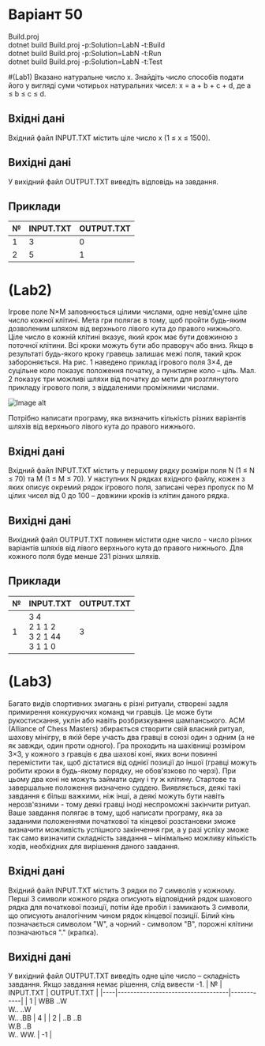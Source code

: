 # Варіант 50 
Build.proj<br>
dotnet build Build.proj -p:Solution=LabN -t:Build<br>
dotnet build Build.proj -p:Solution=LabN -t:Run<br>
dotnet build Build.proj -p:Solution=LabN -t:Test<br>

#(Lab1)
Вказано натуральне число x. Знайдіть число способів подати його у вигляді суми чотирьох натуральних чисел: x = a + b + c + d, де a ≤ b ≤ c ≤ d.
## Вхідні дані
Вхідний файл INPUT.TXT містить ціле число x (1 ≤ x ≤ 1500).
## Вихідні дані
У вихідний файл OUTPUT.TXT виведіть відповідь на завдання.
## Приклади
| №  | INPUT.TXT                     | OUTPUT.TXT |
|----|-------------------------------|------------|
| 1  | 3                             | 0          |
| 2  | 5                             | 1          |


# (Lab2)
Ігрове поле N×M заповнюється цілими числами, одне невід'ємне ціле число кожної клітині. Мета гри полягає в тому, щоб пройти будь-яким дозволеним шляхом від верхнього лівого кута до правого нижнього. Ціле число в кожній клітині вказує, який крок має бути довжиною з поточної клітини. Всі кроки можуть бути або праворуч або вниз. Якщо в результаті будь-якого кроку гравець залишає межі поля, такий крок забороняється.
На рис. 1 наведено приклад ігрового поля 3×4, де суцільне коло показує положення початку, а пунктирне коло – ціль. Мал. 2 показує три можливі шляхи від початку до мети для розглянутого прикладу ігрового поля, з віддаленими проміжними числами.

![Image alt](https://github.com/Zlatous-Illia/CrossPlatformLabs/blob/master/img/Lab2_example.png)

Потрібно написати програму, яка визначить кількість різних варіантів шляхів від верхнього лівого кута до правого нижнього.

## Вхідні дані
Вхідний файл INPUT.TXT містить у першому рядку розміри поля N (1 ≤ N ≤ 70) та M (1 ≤ M ≤ 70). У наступних N рядках вхідного файлу, кожен з яких описує окремий рядок ігрового поля, записані через пропуск по M цілих чисел від 0 до 100 – довжини кроків із клітин даного рядка.
## Вихідні дані
Вихідний файл OUTPUT.TXT повинен містити одне число - число різних варіантів шляхів від лівого верхнього кута до правого нижнього. Для кожного поля буде менше 231 різних шляхів.
## Приклади
| №  | INPUT.TXT                                   | OUTPUT.TXT |
|----|---------------------------------------------|------------|
| 1  | 3 4 <br> 2 1 1 2 <br> 3 2 1 44 <br> 3 1 1 0 | 3          |


# (Lab3)
Багато видів спортивних змагань є різні ритуали, створені задля примирення конкуруючих команд чи гравців. Це може бути рукостискання, уклін або навіть розбризкування шампанського. ACM (Alliance of Chess Masters) збирається створити свій власний ритуал, шахову мінігру, в якій бере участь два гравці в союзі один з одним (а не як завжди, один проти одного). Гра проходить на шахівниці розміром 3×3, у кожного з гравців є два шахові коні, яких вони повинні перемістити так, щоб дістатися від однієї позиції до іншої (гравці можуть робити кроки в будь-якому порядку, не обов'язково по черзі). При цьому два коні не можуть займати одну і ту ж клітину.
Стартове та завершальне положення визначено суддею. Виявляється, деякі такі завдання є більш важкими, ніж інші, а деякі можуть бути навіть нерозв'язними - тому деякі гравці іноді неспроможні закінчити ритуал. Ваше завдання полягає в тому, щоб написати програму, яка за заданими положеннями початкової та кінцевої розстановки зможе визначити можливість успішного закінчення гри, а у разі успіху зможе так само визначити складність завдання – мінімально можливу кількість ходів, необхідних для вирішення даного завдання.
## Вхідні дані
Вхідний файл INPUT.TXT містить 3 рядки по 7 символів у кожному. Перші 3 символи кожного рядка описують відповідний рядок шахового рядка для початкової позиції, потім йде пробіл і замикають 3 символи, що описують аналогічним чином рядок кінцевої позиції. Білий кінь позначається символом "W", а чорний - символом "B", порожні клітини позначаються "." (крапка).
## Вихідні дані
У вихідний файл OUTPUT.TXT виведіть одне ціле число – складність завдання. Якщо завдання немає рішення, слід вивести -1.
| №  | INPUT.TXT                         | OUTPUT.TXT |
|----|-----------------------------------|------------|
| 1  | WBB ..W <br> W.. ..W <br> W.. .BB | 4          |
| 2  | ..B ..B <br> W.B ..B <br> W.. WW. | -1         |
